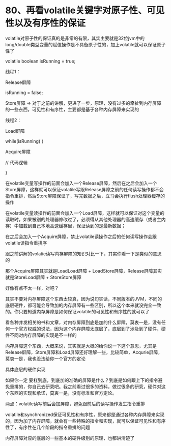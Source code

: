 # 80、再看volatile关键字对原子性、可见性以及有序性的保证

volatile对原子性的保证真的是非常的有限，其实主要就是32位jvm中的long/double类型变量的赋值操作是不具备原子性的，加上volatile就可以保证原子性了



volatile boolean isRunning = true;



线程1：

Release屏障

isRunning = false;

Store屏障 => 对于之前的讲解，更进了一步，原理，没有过多的牵扯到内存屏障的一些东西，可见性和有序性，主要都是基于各种内存屏障来实现的

 

线程2：

Load屏障

while(isRunning) {

Acquire屏障

// 代码逻辑

}

在volatile变量写操作的前面会加入一个Release屏障，然后在之后会加入一个Store屏障，这样就可以保证volatile写跟Release屏障之前的任何读写操作都不会指令重排，然后Store屏障保证了，写完数据之后，立马会执行flush处理器缓存的操作

 

在volatile变量读操作的前面会加入一个Load屏障，这样就可以保证对这个变量的读取时，如果被别的处理器修改过了，必须得从其他处理器的高速缓存（或者主内存）中加载到自己本地高速缓存里，保证读到的是最新数据；



在之后会加入一个Acquire屏障，禁止volatile读操作之后的任何读写操作会跟volatile读指令重排序

 

跟之前讲解的volatie读写内存屏障的知识对比一下，其实你看一下是类似的意思的

 

那个Acquire屏障其实就是LoadLoad屏障 + LoadStore屏障，Release屏障其实就是StoreLoad屏障 + StoreStore屏障

 

好像有点不太一样，对吧？

 

其实不要对内存屏障这个东西太较真，因为说句实话，不同版本的JVM，不同的底层硬件，都可能会导致加的内存屏障有一些区别，所以这个本来就没完全一致的。你只要知道内存屏障是如何保证volatile的可见性和有序性的就可以了

 

看各种并发相关的书和文章，对内存屏障到底是加的什么屏障，莫衷一是，没有任何一个官方权威的说法，因为这个内存屏障太底层了，底层到了涉及到了硬件，硬件不同对内存屏障的实现是不一样的

 

内存屏障这个东西，大概来说，其实就是大概的给你说一下这个意思，尤其是Release屏障，Store屏障和Load屏障还好理解一些，比较简单，Acqurie屏障，莫衷一是，我也没法给你一个官方的定论

 

具体底层的硬件实现

 

如果你一定 要杠到底，到底加的准确的屏障是什么？到底是如何跟上下的指令避免重排的，你自己去研究吧。我之前看过很多的资料，做过很多的研究，硬件对这个东西的实现和承诺，莫衷一是，没有标准和官方定论。

 

两点：volatile读写前后会加屏障，避免跟前后的读写操作发生指令重排

 

volatile和synchronized保证可见性和有序性，原来都是通过各种内存屏障来实现的，因为加了内存屏障，就会有一些特殊的指令和实现，就可以保证可见性和有序性了，有序性在几个阶段的指令重排的问题

 

内存屏障对应的底层的一些基本的硬件级别的原理，也都讲清楚了
